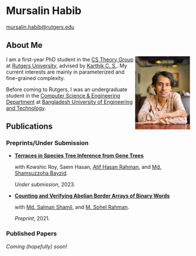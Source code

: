 # Mursalin Habib

[mursalin.habib@rutgers.edu](mailto:mursalin.habib@rutgers.edu)
<!-- - Room Number: **Add Room Number Here** -->


## About Me

<img src="/files/website-photo.jpg" alt="Mursalin Habib's Photo" style="float:right; width:150px;">

I am a first-year PhD student in the [CS Theory Group](https://theory.cs.rutgers.edu/) at [Rutgers University](https://www.rutgers.edu/), advised by [Karthik C. S.](http://karthikcs.org/). My current interests are mainly in parameterized and fine-grained complexity.

Before coming to Rutgers, I was an undergraduate student in the [Computer Science & Engineering Department](https://cse.buet.ac.bd/) at [Bangladesh University of Engineering and Technology](https://www.buet.ac.bd/).

## Publications

### Preprints/Under Submission

- **[Terraces in Species Tree Inference from Gene Trees](https://www.biorxiv.org/content/10.1101/2022.11.21.517454v2)**
  
   with Kowshic Roy, Saem Hasan, [Atif Hasan Rahman](https://cse.buet.ac.bd/faculty_list/detail/atif), and [Md. Shamsuzzoha Bayzid](https://cse.buet.ac.bd/faculty_list/detail/bayzid).
  
   _Under submission_, 2023.
- **[Counting and Verifying Abelian Border Arrays of Binary Words](https://arxiv.org/abs/2111.00259)**
  
   with  [Md. Salman Shamil](https://s-shamil.github.io/), and [M. Sohel Rahman](https://cse.buet.ac.bd/faculty_list/detail/msrahman).
  
   _Preprint_, 2021. 

### Published Papers

<!-- - **[Title of the paper](LINK_TO_PAPER)**
  - Coauthors: Author1, Author2, etc.
  - Venue: XYZ Journal, Year -->
_Coming (hopefully) soon!_
